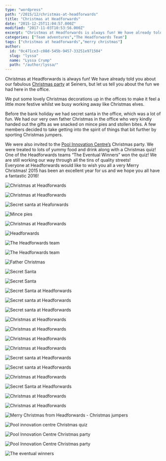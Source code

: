 ```yaml
---
type: "wordpress"
path: "/2015/12/christmas-at-headforwards"
title: "Christmas at Headforwards"
date: "2015-12-25T11:04:57.000Z"
modified: "2017-11-03T10:53:56.000Z"
excerpt: "Christmas at Headforwards is always fun! We have already told you about our fabulous Christmas party at Seiners, but let us tell you about the fun we had here in the office. We put some lovely Christmas decorations up in the offices to make it feel a little more festive whilst we busy working away …"
categories: ["Team adventures","The Headforwards Team"]
tags: ["christmas at headforwards","merry christmas"]
author:
  id: "0c471ce3-c08d-545b-9457-33251e971504"
  slug: "lyssa"
  name: "Lyssa Crump"
  path: "/author/lyssa/"
---
```

Christmas at Headforwards is always fun! We have already told you about our fabulous [Christmas party](http://www.headforwards.com/2015/12/headforwards-christmas-party-2015/) at Seiners, but let us tell you about the fun we had here in the office.

We put some lovely Christmas decorations up in the offices to make it feel a little more festive whilst we busy working away like Christmas elves.

Before the bank holiday we had secret santa in the office, which was a lot of fun. We had our very own father Christmas in the office who very kindly handed out the gifts as we snacked on mince pies and stollen bites. A few members decided to take getting into the spirit of things that bit further by sporting Christmas jumpers.

We were also invited to the [Pool Innovation Centre’s](http://www.cornwallinnovation.co.uk/pool-innovation-centre) Christmas party. We were treated to lots of yummy food and drink along with a Christmas quiz! One of the Headforwards teams “The Eventual Winners” won the quiz! We are still working our way through all the tins of quality streets!  
Everyone at Headforwards would like to wish you all a very Merry Christmas! 2015 has been an excellent year for us and we hope you all have a fantastic 2016!


<section class="gallery">


![Christmas at Headforwards ](/wp-content/uploads/2015/12/EGObYfo2fvIxX8xJ7YscBj6yVvB0UPkhUvDpvnQeZP4.jpeg)

![Christmas at Headforwards ](/wp-content/uploads/2015/12/EVr0uJvdJacuWMoezgRgn17FCJj_5FoIpdDgeQk-tDc.jpeg)

![Secret santa at Heaforwards ](/wp-content/uploads/2015/12/12377918_972377316168565_8752150303379535941_o.jpg)

![Mince pies](/wp-content/uploads/2015/12/12366355_972497136156583_456466883778746471_n.jpg)

![Christmas at Headforwards ](/wp-content/uploads/2015/12/Father-christmas-at-Headforwards-.png)

![Headforwards ](/wp-content/uploads/2015/12/12360066_972497129489917_8193750410814827524_n.jpg)

![The Headforwards team ](/wp-content/uploads/2015/12/12390973_972497392823224_6508818984102292667_n.jpg)

![The Headforwards team ](/wp-content/uploads/2015/12/10366320_972497236156573_4260451653051747212_n.jpg)

![Father Christmas ](/wp-content/uploads/2015/12/1456504_972497252823238_1495904909592794156_n.jpg)

![Secret Santa ](/wp-content/uploads/2015/12/12360309_972497249489905_7811951737523207210_n.jpg)

![Secret Santa](/wp-content/uploads/2015/12/12321605_972497362823227_8435584319186212973_n.jpg)

![Secret Santa at Headforwards ](/wp-content/uploads/2015/12/12390973_972497392823224_6508818984102292667_n-1.jpg)

![Secret santa at Headforwards](/wp-content/uploads/2015/12/12321609_972497502823213_1619383296983202137_n.jpg)

![Secret santa at Headforwards ](/wp-content/uploads/2015/12/10403493_972497506156546_3836363521989114644_n.jpg)

![Christmas at Headforwards ](/wp-content/uploads/2015/12/1928335_972497512823212_1469946973703066672_n.jpg)

![Christmas at Headforwards ](/wp-content/uploads/2015/12/1923765_972497712823192_5094388605201162780_n.jpg)

![Christmas at Headforwards ](/wp-content/uploads/2015/12/12392063_972497722823191_5864835509111177800_n.jpg)

![Christmas at Headforwards ](/wp-content/uploads/2015/12/12376565_972497812823182_7797016460302799629_n.jpg)

![Secret santa at Headforwards ](/wp-content/uploads/2015/12/12376757_972497819489848_1287660327626370845_n.jpg)

![Secret santa at Headforwards ](/wp-content/uploads/2015/12/1238855_972497816156515_8065547254183575084_n.jpg)

![Christmas at Headforwards ](/wp-content/uploads/2015/12/12376718_972497946156502_6372696685573839606_n.jpg)

![Secret Santa at Headforwards](/wp-content/uploads/2015/12/12348024_972497929489837_3585328013362389948_n.jpg)

![Christmas at Headforwards ](/wp-content/uploads/2015/12/182919_972497912823172_8300830359602382512_n.jpg)

![Christmas at Headforwards ](/wp-content/uploads/2015/12/10246390_972498016156495_2080901399499102245_n.jpg)

![Merry Christmas from Headforwards - Christmas jumpers](/wp-content/uploads/2015/12/554839_972391132833850_1311073040643271858_n.jpg)

![Pool innovation centre Christmas quiz](/wp-content/uploads/2015/12/12390875_10153828686473200_6008972320316252411_n.jpg)

![Pool Innovation Centre Christmas party](/wp-content/uploads/2015/12/12390855_10153828686468200_7015127156747591540_n.jpg)

![Pool Innovation Centre Christmas party](/wp-content/uploads/2015/12/12375138_10153828686373200_9015113784181926140_o.jpg)

![The eventual winners ](/wp-content/uploads/2015/12/12347676_10153829515698200_3437848520711436848_n.jpg)

</section>

